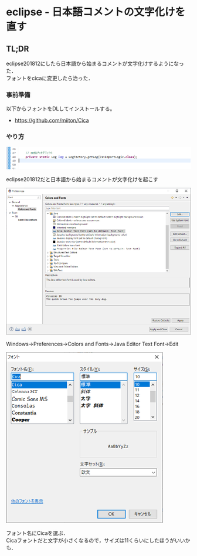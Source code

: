 # eclipse - 日本語コメントの文字化けを直す


## TL;DR
eclipse201812にしたら日本語から始まるコメントが文字化けするようになった．   
フォントをcicaに変更したら治った．


### 事前準備

以下からフォントをDLしてインストールする。
* https://github.com/miiton/Cica


### やり方

![PNG](/tech/dir/eclipse_001/image001.png)

eclipse201812だと日本語から始まるコメントが文字化けを起こす


![PNG](/tech/dir/eclipse_001/image002.png)

Windows→Preferences→Colors and Fonts→Java Editor Text Font→Edit


![PNG](/tech/dir/eclipse_001/image003.png)

フォント名にCicaを選ぶ．   
Cicaフォントだと文字が小さくなるので，サイズは11くらいにしたほうがいいかも．
